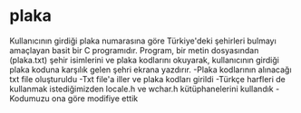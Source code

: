# plaka
 Kullanıcının girdiği plaka numarasına göre Türkiye'deki şehirleri bulmayı amaçlayan basit bir C programıdır. Program, bir metin dosyasından (plaka.txt) şehir isimlerini ve plaka kodlarını okuyarak, kullanıcının girdiği plaka koduna karşılık gelen şehri ekrana yazdırır.
-Plaka kodlarının alınacağı txt file oluşturuldu
-Txt file'a iller ve plaka kodları girildi
-Türkçe harfleri de kullanmak istediğimizden locale.h ve wchar.h kütüphanelerini kullandık
-Kodumuzu ona göre modifiye ettik
